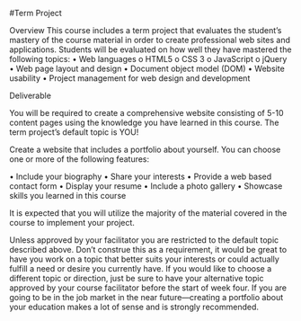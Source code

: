 #Term Project

Overview
This course includes a term project that evaluates the student’s mastery of the course material in order to create professional web sites and applications.
Students will be evaluated on how well they have mastered the following topics:
•	Web languages 
o	HTML5
o	CSS 3
o	JavaScript
o	jQuery
•	Web page layout and design
•	Document object model (DOM)
•	Website usability
•	Project management for web design and development

Deliverable

You will be required to create a comprehensive website consisting of 5-10 content pages using the knowledge you have learned in this course.
The term project’s default topic is YOU! 

Create a website that includes a portfolio about yourself. You can choose one or more of the following features:

•	Include your biography
•	Share your interests
•	Provide a web based contact form
•	Display your resume
•	Include a photo gallery
•	Showcase skills you learned in this course

It is expected that you will utilize the majority of the material covered in the course to implement your project.

Unless approved by your facilitator you are restricted to the default topic described above. Don’t construe this as a requirement, it would be great to have you work on a topic that better suits your interests or could actually fulfill a need or desire you currently have. If you would like to choose a different topic or direction, just be sure to have your alternative topic approved by your course facilitator before the start of week four.
If you are going to be in the job market in the near future—creating a portfolio about your education makes a lot of sense and is strongly recommended.
